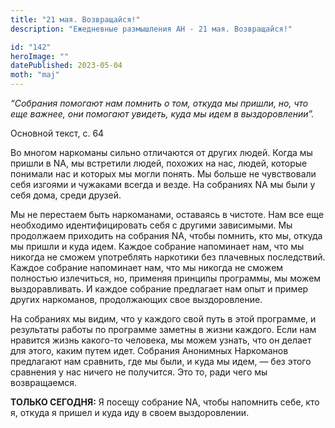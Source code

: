 ```yaml
---
title: "21 мая. Возвращайся!"
description: "Ежедневные размышления АН - 21 мая. Возвращайся!"

id: "142"
heroImage: ""
datePublished: 2023-05-04
moth: "maj"
---
```


_“Собрания помогают нам помнить о том, откуда мы пришли, но, что еще важнее,
они помогают увидеть, куда мы идем в выздоровлении”._

Основной текст, с. 64

Во многом наркоманы сильно отличаются от других людей. Когда мы пришли в NA,
мы встретили людей, похожих на нас, людей, которые понимали нас и которых мы
могли понять. Мы больше не чувствовали себя изгоями и чужаками всегда и везде.
На собраниях NA мы были у себя дома, среди друзей.

Мы не перестаем быть наркоманами, оставаясь в чистоте. Нам все еще необходимо
идентифицировать себя с другими зависимыми. Мы продолжаем приходить на
собрания NA, чтобы помнить, кто мы, откуда мы пришли и куда идем. Каждое
собрание напоминает нам, что мы никогда не сможем употреблять наркотики без
плачевных последствий. Каждое собрание напоминает нам, что мы никогда не
сможем полностью излечиться, но, применяя принципы программы, мы можем
выздоравливать. И каждое собрание предлагает нам опыт и пример других
наркоманов, продолжающих свое выздоровление.

На собраниях мы видим, что у каждого свой путь в этой программе, и результаты
работы по программе заметны в жизни каждого. Если нам нравится жизнь какого-то
человека, мы можем узнать, что он делает для этого, каким путем идет. Собрания
Анонимных Наркоманов предлагают нам сравнить, где мы были, и куда мы идем, —
без этого сравнения у нас ничего не получится. Это то, ради чего мы
возвращаемся.

**ТОЛЬКО СЕГОДНЯ:** Я посещу собрание NA, чтобы напомнить себе, кто я, откуда
я пришел и куда иду в своем выздоровлении.
